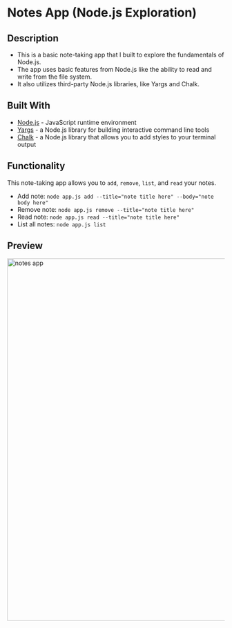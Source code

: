 # Notes App (Node.js Exploration)

## Description
* This is a basic note-taking app that I built to explore the fundamentals of Node.js.
* The app uses basic features from Node.js like the ability to read and write from the file system.
* It also utilizes third-party Node.js libraries, like Yargs and Chalk.

## Built With
* [Node.js](https://nodejs.org/en/) - JavaScript runtime environment
* [Yargs](https://www.npmjs.com/package/yargs) - a Node.js library for building interactive command line tools
* [Chalk](https://www.npmjs.com/package/chalk) - a Node.js library that allows you to add styles to your terminal output
	
## Functionality
This note-taking app allows you to ```add```, ```remove```, ```list```, and ```read``` your notes.
* Add note: 
```node app.js add --title="note title here" --body="note body here"```
* Remove note: 
```node app.js remove --title="note title here"```
* Read note: ```node app.js read --title="note title here"```
* List all notes: ```node app.js list```

## Preview
<img src="/notes_preview.png" alt="notes app" width="840"/>
